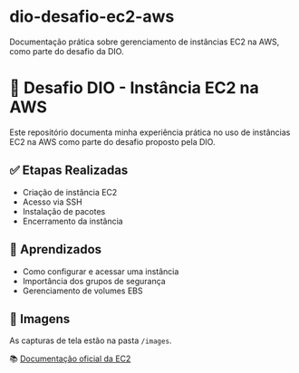 # dio-desafio-ec2-aws
Documentação prática sobre gerenciamento de instâncias EC2 na AWS, como parte do desafio da DIO.

# 🚀 Desafio DIO - Instância EC2 na AWS
Este repositório documenta minha experiência prática no uso de instâncias EC2 na AWS como parte do desafio proposto pela DIO.

## ✅ Etapas Realizadas
- Criação de instância EC2
- Acesso via SSH
- Instalação de pacotes
- Encerramento da instância

## 🧠 Aprendizados
- Como configurar e acessar uma instância
- Importância dos grupos de segurança
- Gerenciamento de volumes EBS

## 📸 Imagens
As capturas de tela estão na pasta `/images`.


📚 [Documentação oficial da EC2](https://docs.aws.amazon.com/pt_br/ec2/)
